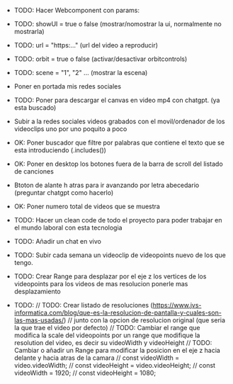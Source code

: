 - TODO: Hacer Webcomponent con params:
 - TODO: showUI = true o false (mostrar/nomostrar la ui, normalmente no mostrarla)
 - TODO: url = "https:..." (url del video a reproducir)
 - TODO: orbit = true o false (activar/desactivar orbitcontrols)
 - TODO: scene = "1", "2" ... (mostrar la escena)

 - Poner en portada mis redes sociales

 - TODO: Poner para descargar el canvas en video mp4 con chatgpt. (ya esta buscado)

 - Subir a la redes sociales videos grabados con el movil/ordenador de los videoclips uno por uno poquito a poco

 - OK: Poner buscador que filtre por palabras que contiene el texto que se esta introduciendo (.includes())

 - OK: Poner en desktop los botones fuera de la barra de scroll del listado de canciones

 - Btoton de alante h atras para ir avanzando por letra abecedario (preguntar chatgpt como hacerlo)

 - OK: Poner numero total de videos que se muestra

 - TODO: Hacer un clean code de todo el proyecto para poder trabajar en el mundo laboral con esta tecnologia

- TODO: Añadir un chat en vivo

- TODO: Subir cada semana un videoclip de videopoints nuevo de los que tengo.

- TODO: Crear Range para desplazar por el eje z los vertices de los videopoints para los videos de mas resolucion ponerle mas desplazamiento

- TODO:
      // TODO: Crear listado de resoluciones (https://www.jvs-informatica.com/blog/que-es-la-resolucion-de-pantalla-y-cuales-son-las-mas-usadas/)
      // junto con la opcion de resolucion original (que seria la que trae el video por defecto)
      // TODO: Cambiar el range que modifica la scale del videopoints por un range que modifique la resolution del video, es decir su videoWidth y videoHeight
      // TODO: Cambiar o añadir un Range para modificar la posicion en el eje z hacia delante y hacia atras de la camara
      // const videoWidth = video.videoWidth;
      // const videoHeight = video.videoHeight;
      // const videoWidth = 1920;
      // const videoHeight = 1080;